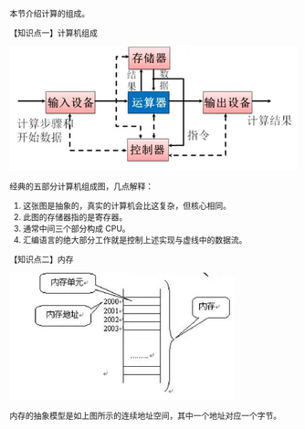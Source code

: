 本节介绍计算的组成。

【知识点一】计算机组成

![计算机组成](计算机组成.webp)

经典的五部分计算机组成图，几点解释：

1. 这张图是抽象的，真实的计算机会比这复杂，但核心相同。
2. 此图的存储器指的是寄存器。
3. 通常中间三个部分构成 CPU。
4. 汇编语言的绝大部分工作就是控制上述实现与虚线中的数据流。

【知识点二】内存

![内存](内存.jpg)

内存的抽象模型是如上图所示的连续地址空间，其中一个地址对应一个字节。

